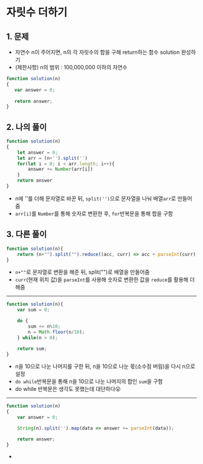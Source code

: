 # 자릿수 더하기
## 1. 문제
- 자연수 n이 주어지면, n의 각 자릿수의 합을 구해 return하는 함수 solution 완성하기
- (제한사항) n의 범위 : 100,000,000 이하의 자연수
 ```javascript
function solution(n)
{
    var answer = 0;
    
    return answer;
}
```

## 2. 나의 풀이
```javascript
function solution(n)
{
    let answer = 0;
    let arr = (n+'').split('')
    for(let i = 0; i < arr.length; i++){
        answer += Number(arr[i])
    }
    return answer
} 
```
- n에 ''를 더해 문자열로 바꾼 뒤, ```split('')```으로 문자열을 나눠 배열```arr```로 만들어 줌
- ```arr[i]```를 ```Number```를 통해 숫자로 변환한 후, ```for```반복문을 통해 합을 구함

## 3. 다른 풀이
```javascript
function solution(n){
    return (n+"").split("").reduce((acc, curr) => acc + parseInt(curr), 0)
}
```
- ```n+""```로 문자열로 변환을 해준 뒤, split("")로 배열을 만들어줌
- ```curr```(현재 위치 값)을 ```parseInt```를 사용해 숫자로 변환한 값을 ```reduce```를 활용해 더해줌
----
```javascript
function solution(n){
    var sum = 0;

    do {
        sum += n%10;
        n = Math.floor(n/10);
    } while(n > 0);

    return sum;
}
```
- n을 10으로 나눈 나머지를 구한 뒤, n을 10으로 나눈 몫(소수점 버림)을 다시 n으로 설정
- ```do while```반복문을 통해 n을 10으로 나눈 나머지의 합인 ```sum```을 구함
- do while 반복문은 생각도 못했는데 대단하다😮
-----
```javascript
function solution(n)
{
    var answer = 0;

    String(n).split('').map(data => answer += parseInt(data));

    return answer;
}
```
- 
